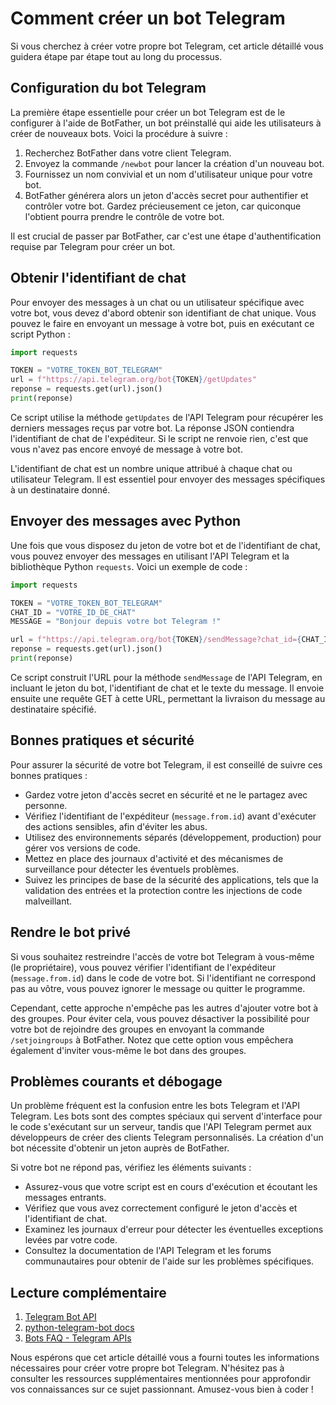 # Comment créer un bot Telegram

Si vous cherchez à créer votre propre bot Telegram, cet article détaillé vous guidera étape par étape tout au long du processus.

## Configuration du bot Telegram

La première étape essentielle pour créer un bot Telegram est de le configurer à l'aide de BotFather, un bot préinstallé qui aide les utilisateurs à créer de nouveaux bots. Voici la procédure à suivre :

1. Recherchez BotFather dans votre client Telegram.
2. Envoyez la commande `/newbot` pour lancer la création d'un nouveau bot.
3. Fournissez un nom convivial et un nom d'utilisateur unique pour votre bot.
4. BotFather générera alors un jeton d'accès secret pour authentifier et contrôler votre bot. Gardez précieusement ce jeton, car quiconque l'obtient pourra prendre le contrôle de votre bot.

Il est crucial de passer par BotFather, car c'est une étape d'authentification requise par Telegram pour créer un bot.

## Obtenir l'identifiant de chat

Pour envoyer des messages à un chat ou un utilisateur spécifique avec votre bot, vous devez d'abord obtenir son identifiant de chat unique. Vous pouvez le faire en envoyant un message à votre bot, puis en exécutant ce script Python :

```python
import requests

TOKEN = "VOTRE_TOKEN_BOT_TELEGRAM"
url = f"https://api.telegram.org/bot{TOKEN}/getUpdates"
reponse = requests.get(url).json()
print(reponse)
```

Ce script utilise la méthode `getUpdates` de l'API Telegram pour récupérer les derniers messages reçus par votre bot. La réponse JSON contiendra l'identifiant de chat de l'expéditeur. Si le script ne renvoie rien, c'est que vous n'avez pas encore envoyé de message à votre bot.

L'identifiant de chat est un nombre unique attribué à chaque chat ou utilisateur Telegram. Il est essentiel pour envoyer des messages spécifiques à un destinataire donné.

## Envoyer des messages avec Python

Une fois que vous disposez du jeton de votre bot et de l'identifiant de chat, vous pouvez envoyer des messages en utilisant l'API Telegram et la bibliothèque Python `requests`. Voici un exemple de code :

```python
import requests

TOKEN = "VOTRE_TOKEN_BOT_TELEGRAM"
CHAT_ID = "VOTRE_ID_DE_CHAT"
MESSAGE = "Bonjour depuis votre bot Telegram !"

url = f"https://api.telegram.org/bot{TOKEN}/sendMessage?chat_id={CHAT_ID}&text={MESSAGE}"
reponse = requests.get(url).json()
print(reponse)
```

Ce script construit l'URL pour la méthode `sendMessage` de l'API Telegram, en incluant le jeton du bot, l'identifiant de chat et le texte du message. Il envoie ensuite une requête GET à cette URL, permettant la livraison du message au destinataire spécifié.

## Bonnes pratiques et sécurité

Pour assurer la sécurité de votre bot Telegram, il est conseillé de suivre ces bonnes pratiques :

- Gardez votre jeton d'accès secret en sécurité et ne le partagez avec personne.
- Vérifiez l'identifiant de l'expéditeur (`message.from.id`) avant d'exécuter des actions sensibles, afin d'éviter les abus.
- Utilisez des environnements séparés (développement, production) pour gérer vos versions de code.
- Mettez en place des journaux d'activité et des mécanismes de surveillance pour détecter les éventuels problèmes.
- Suivez les principes de base de la sécurité des applications, tels que la validation des entrées et la protection contre les injections de code malveillant.

## Rendre le bot privé

Si vous souhaitez restreindre l'accès de votre bot Telegram à vous-même (le propriétaire), vous pouvez vérifier l'identifiant de l'expéditeur (`message.from.id`) dans le code de votre bot. Si l'identifiant ne correspond pas au vôtre, vous pouvez ignorer le message ou quitter le programme.

Cependant, cette approche n'empêche pas les autres d'ajouter votre bot à des groupes. Pour éviter cela, vous pouvez désactiver la possibilité pour votre bot de rejoindre des groupes en envoyant la commande `/setjoingroups` à BotFather. Notez que cette option vous empêchera également d'inviter vous-même le bot dans des groupes.

## Problèmes courants et débogage

Un problème fréquent est la confusion entre les bots Telegram et l'API Telegram. Les bots sont des comptes spéciaux qui servent d'interface pour le code s'exécutant sur un serveur, tandis que l'API Telegram permet aux développeurs de créer des clients Telegram personnalisés. La création d'un bot nécessite d'obtenir un jeton auprès de BotFather.

Si votre bot ne répond pas, vérifiez les éléments suivants :

- Assurez-vous que votre script est en cours d'exécution et écoutant les messages entrants.
- Vérifiez que vous avez correctement configuré le jeton d'accès et l'identifiant de chat.
- Examinez les journaux d'erreur pour détecter les éventuelles exceptions levées par votre code.
- Consultez la documentation de l'API Telegram et les forums communautaires pour obtenir de l'aide sur les problèmes spécifiques.

## Lecture complémentaire

1. [Telegram Bot API](https://core.telegram.org/bots/api)
2. [python-telegram-bot docs](https://docs.python-telegram-bot.org/)
3. [Bots FAQ - Telegram APIs](https://core.telegram.org/bots/faq)

Nous espérons que cet article détaillé vous a fourni toutes les informations nécessaires pour créer votre propre bot Telegram. N'hésitez pas à consulter les ressources supplémentaires mentionnées pour approfondir vos connaissances sur ce sujet passionnant. Amusez-vous bien à coder !